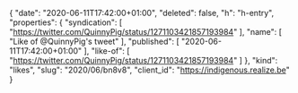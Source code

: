 {
  "date": "2020-06-11T17:42:00+01:00",
  "deleted": false,
  "h": "h-entry",
  "properties": {
    "syndication": [
      "https://twitter.com/QuinnyPig/status/1271103421857193984"
    ],
    "name": [
      "Like of @QuinnyPig's tweet"
    ],
    "published": [
      "2020-06-11T17:42:00+01:00"
    ],
    "like-of": [
      "https://twitter.com/QuinnyPig/status/1271103421857193984"
    ]
  },
  "kind": "likes",
  "slug": "2020/06/bn8v8",
  "client_id": "https://indigenous.realize.be"
}

